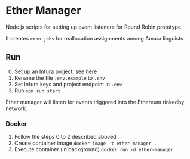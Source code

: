 # Ether Manager

Node.js scripts for setting up event listeners for Round Robin prototype.

It creates `cron jobs` for reallocation assignments among Amara linguists

## Run

0. Set up an Infura project, see [here](https://blog.infura.io/getting-started-with-infura-28e41844cc89/)
1. Rename the file `.env.example` to `.env`
2. Set Infura keys and project endpoint in `.env`
3. Run `npm run start`

Ether manager will listen for events triggered into the Ethereum rinkedby network.

### Docker

1. Follow the steps 0 to 2 described aboved
2. Create container image `docker image -t ether-manager .`
3. Execute container (in background) `docker run -d ether-manager`